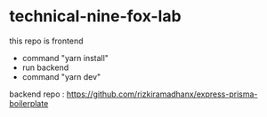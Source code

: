 # technical-nine-fox-lab

this repo is frontend

- command "yarn install"
- run backend 
- command "yarn dev"

backend repo : https://github.com/rizkiramadhanx/express-prisma-boilerplate
